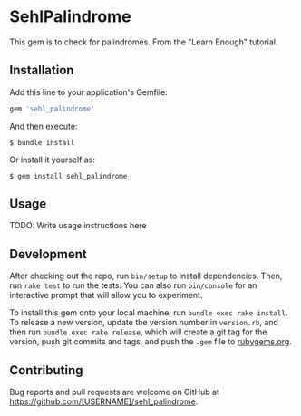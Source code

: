 # SehlPalindrome

This gem is to check for palindromes. From the "Learn Enough" tutorial.

## Installation

Add this line to your application's Gemfile:

```ruby
gem 'sehl_palindrome'
```

And then execute:

    $ bundle install

Or install it yourself as:

    $ gem install sehl_palindrome

## Usage

TODO: Write usage instructions here

## Development

After checking out the repo, run `bin/setup` to install dependencies. Then, run `rake test` to run the tests. You can also run `bin/console` for an interactive prompt that will allow you to experiment.

To install this gem onto your local machine, run `bundle exec rake install`. To release a new version, update the version number in `version.rb`, and then run `bundle exec rake release`, which will create a git tag for the version, push git commits and tags, and push the `.gem` file to [rubygems.org](https://rubygems.org).

## Contributing

Bug reports and pull requests are welcome on GitHub at https://github.com/[USERNAME]/sehl_palindrome.

